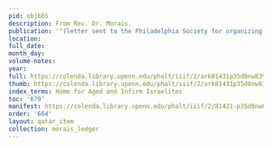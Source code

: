 ```yaml
---
pid: obj665
description: From Rev. Dr. Morais.
publication: '"(letter sent to the Philadelphia Society for organizing charity.)"'
location:
full_date:
month_day:
volume-notes:
year:
full: https://colenda.library.upenn.edu/phalt/iiif/2/ark81431p35d8nw83%2FSHA256E-s7200416--c61f61a179de0483bd51ecbbff917b554cb67e5ce7cc2939a358f1cc2a79d331.jpeg/full/3500,/0/default.jpg
thumb: https://colenda.library.upenn.edu/phalt/iiif/2/ark81431p35d8nw83%2FSHA256E-s7200416--c61f61a179de0483bd51ecbbff917b554cb67e5ce7cc2939a358f1cc2a79d331.jpeg/full/!200,200/0/default.jpg
index_terms: Home for Aged and Infirm Israelites
toc: '679'
manifest: https://colenda.library.upenn.edu/phalt/iiif/2/81431-p35d8nw83/manifest
order: '664'
layout: qatar_item
collection: morais_ledger
---
```

